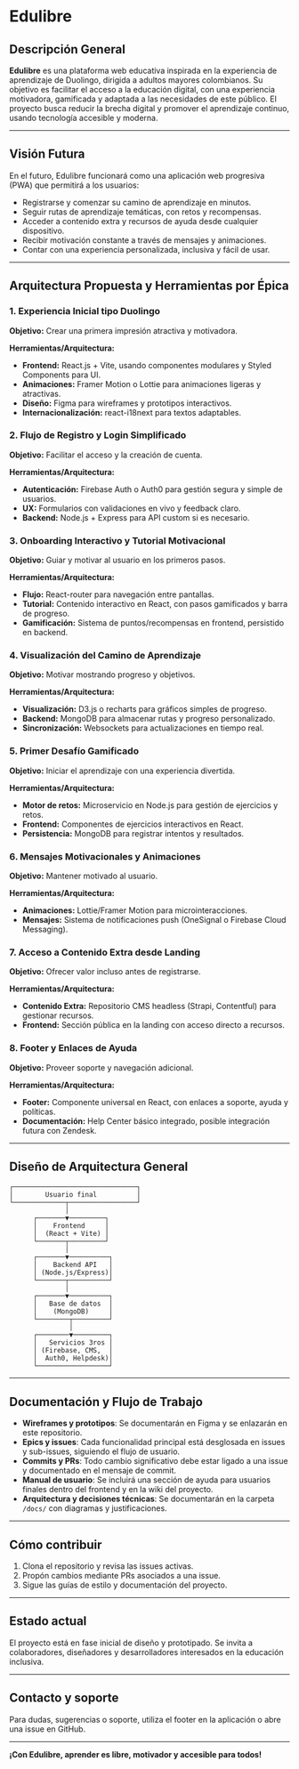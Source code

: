 # Edulibre

## Descripción General

**Edulibre** es una plataforma web educativa inspirada en la experiencia de aprendizaje de Duolingo, dirigida a adultos mayores colombianos. Su objetivo es facilitar el acceso a la educación digital, con una experiencia motivadora, gamificada y adaptada a las necesidades de este público. El proyecto busca reducir la brecha digital y promover el aprendizaje continuo, usando tecnología accesible y moderna.

---

## Visión Futura

En el futuro, Edulibre funcionará como una aplicación web progresiva (PWA) que permitirá a los usuarios:
- Registrarse y comenzar su camino de aprendizaje en minutos.
- Seguir rutas de aprendizaje temáticas, con retos y recompensas.
- Acceder a contenido extra y recursos de ayuda desde cualquier dispositivo.
- Recibir motivación constante a través de mensajes y animaciones.
- Contar con una experiencia personalizada, inclusiva y fácil de usar.

---

## Arquitectura Propuesta y Herramientas por Épica

### 1. Experiencia Inicial tipo Duolingo
**Objetivo:** Crear una primera impresión atractiva y motivadora.

**Herramientas/Arquitectura:**
- **Frontend:** React.js + Vite, usando componentes modulares y Styled Components para UI.
- **Animaciones:** Framer Motion o Lottie para animaciones ligeras y atractivas.
- **Diseño:** Figma para wireframes y prototipos interactivos.
- **Internacionalización:** react-i18next para textos adaptables.

### 2. Flujo de Registro y Login Simplificado
**Objetivo:** Facilitar el acceso y la creación de cuenta.

**Herramientas/Arquitectura:**
- **Autenticación:** Firebase Auth o Auth0 para gestión segura y simple de usuarios.
- **UX:** Formularios con validaciones en vivo y feedback claro.
- **Backend:** Node.js + Express para API custom si es necesario.

### 3. Onboarding Interactivo y Tutorial Motivacional
**Objetivo:** Guiar y motivar al usuario en los primeros pasos.

**Herramientas/Arquitectura:**
- **Flujo:** React-router para navegación entre pantallas.
- **Tutorial:** Contenido interactivo en React, con pasos gamificados y barra de progreso.
- **Gamificación:** Sistema de puntos/recompensas en frontend, persistido en backend.

### 4. Visualización del Camino de Aprendizaje
**Objetivo:** Motivar mostrando progreso y objetivos.

**Herramientas/Arquitectura:**
- **Visualización:** D3.js o recharts para gráficos simples de progreso.
- **Backend:** MongoDB para almacenar rutas y progreso personalizado.
- **Sincronización:** Websockets para actualizaciones en tiempo real.

### 5. Primer Desafío Gamificado
**Objetivo:** Iniciar el aprendizaje con una experiencia divertida.

**Herramientas/Arquitectura:**
- **Motor de retos:** Microservicio en Node.js para gestión de ejercicios y retos.
- **Frontend:** Componentes de ejercicios interactivos en React.
- **Persistencia:** MongoDB para registrar intentos y resultados.

### 6. Mensajes Motivacionales y Animaciones
**Objetivo:** Mantener motivado al usuario.

**Herramientas/Arquitectura:**
- **Animaciones:** Lottie/Framer Motion para microinteracciones.
- **Mensajes:** Sistema de notificaciones push (OneSignal o Firebase Cloud Messaging).

### 7. Acceso a Contenido Extra desde Landing
**Objetivo:** Ofrecer valor incluso antes de registrarse.

**Herramientas/Arquitectura:**
- **Contenido Extra:** Repositorio CMS headless (Strapi, Contentful) para gestionar recursos.
- **Frontend:** Sección pública en la landing con acceso directo a recursos.

### 8. Footer y Enlaces de Ayuda
**Objetivo:** Proveer soporte y navegación adicional.

**Herramientas/Arquitectura:**
- **Footer:** Componente universal en React, con enlaces a soporte, ayuda y políticas.
- **Documentación:** Help Center básico integrado, posible integración futura con Zendesk.

---

## Diseño de Arquitectura General

```
┌───────────────────────────────┐
│        Usuario final          │
└─────────────┬─────────────────┘
              │
      ┌───────▼─────────┐
      │    Frontend     │
      │  (React + Vite) │
      └───────┬─────────┘
              │
      ┌───────▼──────────┐
      │    Backend API   │
      │ (Node.js/Express)│
      └───────┬──────────┘
              │
      ┌───────▼──────────┐
      │   Base de datos  │
      │    (MongoDB)     │
      └────────┬─────────┘
               │
      ┌────────▼─────────┐
      │   Servicios 3ros │
      │ (Firebase, CMS,  │
      │  Auth0, Helpdesk)│
      └──────────────────┘
```

---

## Documentación y Flujo de Trabajo

- **Wireframes y prototipos**: Se documentarán en Figma y se enlazarán en este repositorio.
- **Epics y issues**: Cada funcionalidad principal está desglosada en issues y sub-issues, siguiendo el flujo de usuario.
- **Commits y PRs**: Todo cambio significativo debe estar ligado a una issue y documentado en el mensaje de commit.
- **Manual de usuario**: Se incluirá una sección de ayuda para usuarios finales dentro del frontend y en la wiki del proyecto.
- **Arquitectura y decisiones técnicas**: Se documentarán en la carpeta `/docs/` con diagramas y justificaciones.

---

## Cómo contribuir

1. Clona el repositorio y revisa las issues activas.
2. Propón cambios mediante PRs asociados a una issue.
3. Sigue las guías de estilo y documentación del proyecto.

---

## Estado actual

El proyecto está en fase inicial de diseño y prototipado. Se invita a colaboradores, diseñadores y desarrolladores interesados en la educación inclusiva.

---

## Contacto y soporte

Para dudas, sugerencias o soporte, utiliza el footer en la aplicación o abre una issue en GitHub.

---

**¡Con Edulibre, aprender es libre, motivador y accesible para todos!**

